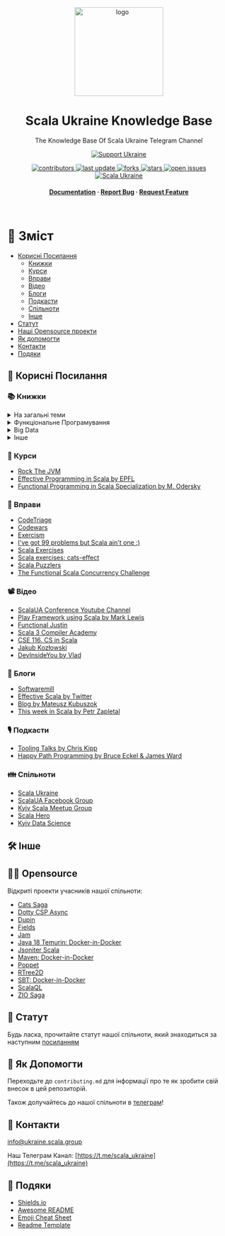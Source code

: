 <div align="center">

  <picture>
    <source srcset="assets/img/scala_logo_black.png" media="(prefers-color-scheme: dark)">
    <img src="assets/img/scala_logo_white.png" alt="logo" width="200" height="auto">
  </picture>

  <h1>Scala Ukraine Knowledge Base</h1>
  
  <p>
    The Knowledge Base Of Scala Ukraine Telegram Channel 
  </p>

  
<!-- Badges -->
[![Support Ukraine](https://img.shields.io/static/v1?label=United24&message=Support%20Ukraine&color=lightgrey&link=https%3A%2F%2Fu24.gov.ua&logo=data%3Aimage%2Fpng%3Bbase64%2CiVBORw0KGgoAAAANSUhEUgAAASwAAADICAYAAABS39xVAAAAAXNSR0IArs4c6QAAAARnQU1BAACxjwv8YQUAAAAJcEhZcwAADsMAAA7DAcdvqGQAAANKSURBVHhe7dZBThRhFEbRnx1IgvtFiIoxbgemOHLAhAoJ1QyaBahroKxqE%2BMS6iZncPKSbwE3b4yr6W58en4Z148zwC5tjbqabrdgvZ59PS5nn2eAfVobtbbquAXrcBquJ4B9Wht1%2BrQEC9g9wQIyBAvIECwgQ7CADMECMgQLyBAsIEOwgAzBAjIEC8gQLCBDsIAMwQIyBAvIECwgQ7CADMECMgQLyBAsIEOwgAzBAjIEC8gQLCBDsIAMwQIyBAvIECwgQ7CADMECMgQLyBAsIEOwgAzBAjIEC8gQLCBDsIAMwQIyBAvIECwgQ7CADMECMgQLyBAsIEOwgAzBAjIEC8gQLCBDsIAMwQIyBAvIECwgQ7CADMECMgQLyBAsIEOwgAzBAjIEC8gQLCBDsIAMwQIyBAvIECwgQ7CADMECMgQLyBAsIEOwgAzBAjIEC8gQLCBDsIAMwQIyBAvIECwgQ7CADMECMgQLyBAsIEOwgAzBAjIEC8gQLCBDsIAMwQIyBAvIECwgQ7CADMECMgQLyBAsIEOwgAzBAjIEC8j4F6zL%2BTA%2BHpfxYR0A9mhr1OXzPC5u7g%2Fvv%2F1YLr58B9ilU6Nu7ufx6%2BH88Hs6X9YLsEtbo34%2BvJvH29M4LC9jWZ4Admpt1NqqNVjTGqz5bFkmgJ1aG%2FX2KFhAgWABGYIFZAgWkCFYQIZgARmCBWQIFpAhWECGYAEZggVkCBaQIVhAhmABGYIFZAgWkCFYQIZgARmCBWQIFpAhWECGYAEZggVkCBaQIVhAhmABGYIFZAgWkCFYQIZgARmCBWQIFpAhWECGYAEZggVkCBaQIVhAhmABGYIFZAgWkCFYQIZgARmCBWQIFpAhWECGYAEZggVkCBaQIVhAhmABGYIFZAgWkCFYQIZgARmCBWQIFpAhWECGYAEZggVkCBaQIVhAhmABGYIFZAgWkCFYQIZgARmCBWQIFpAhWECGYAEZggVkCBaQIVhAhmABGYIFZAgWkCFYQIZgARmCBWQIFpAhWECGYAEZggVkCBaQIVhAhmABGYIFZAgWkCFYQIZgARmCBWQIFpAhWECGYAEZggVk%2FBes1%2BX4dwDYpbVRa6uOW7Du3p7Hy1YvgF3aGjWN2z9qCgwkg1n6XwAAAABJRU5ErkJggg%3D%3D)](https://u24.gov.ua)

<p>
  <a href="https://github.com/Louis3797/awesome-readme-template/graphs/contributors">
    <img src="https://img.shields.io/github/contributors/VladKopanev/scala-ukraine-knowledge-base" alt="contributors" />
  </a>
  <a href="">
    <img src="https://img.shields.io/github/last-commit/VladKopanev/scala-ukraine-knowledge-base" alt="last update" />
  </a>
  <a href="https://github.com/VladKopanev/scala-ukraine-knowledge-base/network/members">
    <img src="https://img.shields.io/github/forks/VladKopanev/scala-ukraine-knowledge-base" alt="forks" />
  </a>
  <a href="https://github.com/VladKopanev/scala-ukraine-knowledge-base/stargazers">
    <img src="https://img.shields.io/github/stars/VladKopanev/scala-ukraine-knowledge-base" alt="stars" />
  </a>
  <a href="https://github.com/VladKopanev/scala-ukraine-knowledge-base/issues/">
    <img src="https://img.shields.io/github/issues/VladKopanev/scala-ukraine-knowledge-base" alt="open issues" />
  </a>
  <a href="https://t.me/scala_ukraine">
    <img src="https://img.shields.io/badge/Scala-Ukraine-EBD038?labelColor=4172CC" alt="Scala Ukraine" />
  </a>
</p>
   
<h4>
    <a href="https://github.com/Louis3797/VladKopanev/scala-ukraine-knowledge-base">Documentation</a>
  <span> · </span>
    <a href="https://github.com/VladKopanev/scala-ukraine-knowledge-base/issues/">Report Bug</a>
  <span> · </span>
    <a href="https://github.com/VladKopanev/scala-ukraine-knowledge-base/issues/">Request Feature</a>
  </h4>
</div>

<br />

<!-- Table of Contents -->
# :closed_book: Зміст

- [Корисні Посилання](#star2-корисні-посилання)
  * [Книжки](#books-книжки)
  * [Курси](#dart-курси)
  * [Вправи](#muscle-вправи)
  * [Відео](#film_projector-відео)
  * [Блоги](#art-блоги)
  * [Подкасти](#studio_microphone-подкасти)
  * [Спільноти](#family-спільноти)
  * [Інше](#hammer_and_wrench-інше)
- [Статут](#scroll-статут)
- [Наші Opensource проекти](#scientist-opensource)
- [Як допомогти](#wave-як-допомогти)
- [Контакти](#handshake-контакти)
- [Подяки](#gem-подяки)
  

<!-- Корисні Посилання -->
## :star2: Корисні Посилання

<!-- TechStack -->
### :books: Книжки

<details>
  <summary>На загальні теми</summary>
  <ul>
    <li><a href="https://www.artima.com/shop/programming_in_scala_5ed">Programming in Scala, Fifth Edition</a></li>
    <li><a href="https://www.manning.com/books/get-programming-with-scala">Get Programming with Scala</a></li>
    <li><a href="https://www.oreilly.com/library/view/programming-scala-3rd/9781492077886/">Programming Scala, 3rd Edition</a></li>
    <li><a href="https://books.google.com.ua/books/about/%D0%9A%D0%BE%D0%BD%D0%BA%D1%83%D1%80%D0%B5%D0%BD%D1%82%D0%BD%D0%BE%D0%B5_%D0%BF%D1%80%D0%BE%D0%B3%D1%80%D0%B0%D0%BC.html?id=rsJSEAAAQBAJ&redir_esc=y">Конкурентное программирование на Scala. Автор: Александр Прокопец</a></li>
    <li><a href="https://www.handsonscala.com/">Hands-on Scala Programming by Li Haoyi</a></li>
  </ul>
</details>

<details>
  <summary>Функціональне Програмування</summary>
  <ul>
    <li><a href="https://www.manning.com/books/functional-programming-in-scala">Functional Programming in Scala</a></li>
    <li><a href="https://leanpub.com/pfp-scala">Practical FP in Scala by Gabriel Volpe</a></li>
    <li><a href="https://underscore.io/books/scala-with-cats/">Scala with Cats by Underscore.io</a></li>
    <li><a href="https://www.zionomicon.com/">Zionomicon by John De Goes</a></li>
  </ul>
</details>

<details>
  <summary>Big Data</summary>
  <ul>
    <li><a href="https://www.amazon.com/Scala-Programming-Big-Data-Analytics/dp/1484248090">Scala Programming for Big Data Analytics: Get Started With Big Data Analytics Using Apache Spark</a></li>
    <li><a href="https://www.amazon.com/Scala-Spark-Big-Data-Analytics/dp/1785280848">Scala and Spark for Big Data Analytics: Explore the concepts of functional programming, data streaming, and machine learning</a></li>
  </ul>
  
</details>

<details>
<summary>Інше</summary>
  <ul>
    <li><a href="https://www.oreilly.com/library/view/designing-data-intensive-applications/9781491903063/">Designing Data-Intensive Applications</a></li>
  </ul>
</details>

<!-- Courses -->
### :dart: Курси

<ul>
    <li><a href="https://rockthejvm.com">Rock The JVM</a></li>
    <li><a href="https://www.coursera.org/learn/effective-scala">Effective Programming in Scala by EPFL</a></li>
    <li><a href="https://www.coursera.org/specializations/scala">Functional Programming in Scala Specialization by M. Odersky</a></li>
</ul>

<!-- Exercises -->
### :muscle: Вправи

<ul>
    <li><a href="https://www.codetriage.com">CodeTriage</a></li>
    <li><a href="https://www.codewars.com">Codewars</a></li>
    <li><a href="https://exercism.org/tracks/scala">Exercism</a></li>
    <li><a href="http://aperiodic.net/phil/scala/s-99/">I've got 99 problems but Scala ain't one :)</a></li>
    <li><a href="https://www.scala-exercises.org/">Scala Exercises</a></li>
    <li><a href="https://olegpy.com/cats-effect-exercises/">Scala exercises: cats-effect</a></li>
    <li><a href="https://scalapuzzlers.com/">Scala Puzzlers</a></li>
    <li><a href="https://degoes.net/articles/zio-challenge">The Functional Scala Concurrency Challenge</a></li>
</ul>

<!-- Youtube -->
### :film_projector: Відео
<ul>
  <li><a href="https://www.youtube.com/c/SCALAUA">ScalaUA Conference Youtube Channel</a></li>
  <li><a href="https://www.youtube.com/playlist?list=PLLMXbkbDbVt8tBiGc1y69BZdG8at1D7ZF">Play Framework using Scala by Mark Lewis</a></li>
  <li><a href="https://www.youtube.com/c/FunctionalJustin">Functional Justin</a></li>
  <li><a href="https://www.youtube.com/channel/UCIH0OgqE54-KEvYDg4LRhKQ">Scala 3 Compiler Academy</a></li>
  <li><a href="https://www.youtube.com/channel/UCxB_9AWzBvp4mWSk8zpFU6g/featured">CSE 116. CS in Scala</a></li>
  <li><a href="https://www.youtube.com/channel/UCBSRCuGz9laxVv0rAnn2O9Q/featured">Jakub Kozłowski</a></li>
  <li><a href="https://www.youtube.com/c/DevInsideYou">DevInsideYou by Vlad</a></li>
</ul>

<!-- Blogs -->
### :art: Блоги
<ul>
    <li><a href="https://softwaremill.com/blog/">Softwaremill</a></li>
    <li><a href="https://twitter.github.io/effectivescala/">Effective Scala by Twitter</a></li>
    <li><a href="https://kubuszok.com/tags/#scala">Blog by Mateusz Kubuszok</a></li>
    <li><a href="https://medium.com/disney-streaming/tagged/thisweekinscala">This week in Scala by Petr Zapletal</a></li>
</ul>

<!-- Podcasts -->
### :studio_microphone: Подкасти
<ul>
    <li><a href="www.tooling-talks.com">Tooling Talks by Chris Kipp</a></li>
    <li><a href="anchor.fm/happypathprogramming">Happy Path Programming by Bruce Eckel & James Ward</a></li>
</ul>

<!-- Communities -->
### :family: Спільноти
<ul>
    <li><a href="https://t.me/scala_ukraine">Scala Ukraine</a></li>
    <li><a href="https://www.facebook.com/groups/scala.ua">ScalaUA Facebook Group</a></li>
    <li><a href="https://www.meetup.com/meetup-group-kyiv-scala-group/">Kyiv Scala Meetup Group</a></li>
    <li><a href="https://t.me/scala_hero">Scala Hero</a></li>
    <li><a href="https://t.me/+wCiOYwuqEQ04MWJi">Kyiv Data Science</a></li>
</ul>

<!-- Other -->
## :hammer_and_wrench: Інше

## :scientist: Opensource
<span>Відкриті проекти учасників нашої спільноти:</span>
<ul>
    <li><a href="https://github.com/VladKopanev/cats-saga">Cats Saga</a></li>
    <li><a href="https://github.com/rssh/dotty-cps-async">Dotty CSP Async</a></li>
    <li><a href="https://github.com/yakivy/dupin">Dupin</a></li>
    <li><a href="https://github.com/jap-company/fields">Fields</a></li>
    <li><a href="https://github.com/yakivy/jam">Jam</a></li>
    <li><a href="https://gitlab.com/NineKFlames/java-18-temurin-dind">Java 18 Temurin: Docker-in-Docker</a></li>
    <li><a href="https://github.com/plokhotnyuk/jsoniter-scala">Jsoniter Scala</a></li>
    <li><a href="https://gitlab.com/NineKFlames/maven-dind">Maven: Docker-in-Docker</a></li>
    <li><a href="https://github.com/yakivy/poppet">Poppet</a></li>
    <li><a href="https://github.com/plokhotnyuk/rtree2d">RTree2D</a></li>
    <li><a href="https://gitlab.com/NineKFlames/sbt-dind">SBT: Docker-in-Docker</a></li>
    <li><a href="https://github.com/vitaliihonta/scala-ql">ScalaQL</a></li>
    <li><a href="https://github.com/VladKopanev/zio-saga">ZIO Saga</a></li>
</ul>

<!-- Code of Conduct -->
## :scroll: Статут

Будь ласка, прочитайте статут нашої спільноти, який знаходиться за наступним [посиланням](./CODE_OF_CONDUCT.md)

<!-- Contributing -->
## :wave: Як Допомогти

Переходьте до `contributing.md` для інформації про те як зробити свій внесок в цей репозиторій.

Також долучайтесь до нашої спільноти в [телеграм](https://t.me/scala_ukraine)!
<!-- Contact -->
## :handshake: Контакти

[info@ukraine.scala.group](mailto:info@ukraine.scala.group)

Наш Телеграм Канал: [https://t.me/scala_ukraine](https://t.me/scala_ukraine)

<!-- Acknowledgments -->
## :gem: Подяки

 - [Shields.io](https://shields.io/)
 - [Awesome README](https://github.com/matiassingers/awesome-readme)
 - [Emoji Cheat Sheet](https://github.com/ikatyang/emoji-cheat-sheet/blob/master/README.md#travel--places)
 - [Readme Template](https://github.com/othneildrew/Best-README-Template)
 
